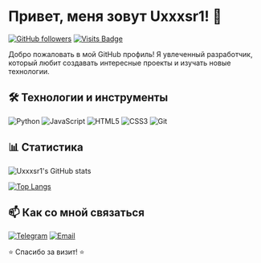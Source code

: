 # Привет, меня зовут Uxxxsr1! 👋

[![GitHub followers](https://img.shields.io/github/followers/Uxxxsr1?style=social)](https://github.com/Uxxxsr1)
[![Visits Badge](https://badges.pufler.dev/visits/Uxxxsr1/Uxxxsr1)](https://github.com/Uxxxsr1)

Добро пожаловать в мой GitHub профиль! Я увлеченный разработчик, который любит создавать интересные проекты и изучать новые технологии.

## 🛠 Технологии и инструменты

![Python](https://img.shields.io/badge/-Python-3776AB?style=flat-square&logo=Python&logoColor=white)
![JavaScript](https://img.shields.io/badge/-JavaScript-F7DF1E?style=flat-square&logo=JavaScript&logoColor=black)
![HTML5](https://img.shields.io/badge/-HTML5-E34F26?style=flat-square&logo=HTML5&logoColor=white)
![CSS3](https://img.shields.io/badge/-CSS3-1572B6?style=flat-square&logo=CSS3&logoColor=white)
![Git](https://img.shields.io/badge/-Git-F05032?style=flat-square&logo=Git&logoColor=white)

## 📊 Статистика

![Uxxxsr1's GitHub stats](https://github-readme-stats.vercel.app/api?username=Uxxxsr1&show_icons=true&theme=radical)

[![Top Langs](https://github-readme-stats.vercel.app/api/top-langs/?username=Uxxxsr1&layout=compact&theme=radical)](https://github.com/Uxxxsr1)

## 📫 Как со мной связаться

[![Telegram](https://img.shields.io/badge/-Telegram-26A5E4?style=flat-square&logo=Telegram&logoColor=white)](@openi686)
[![Email](https://img.shields.io/badge/-Email-D14836?style=flat-square&logo=Gmail&logoColor=white)](mailto:uxxxsr@gmail.com)

⭐ Спасибо за визит! ⭐
